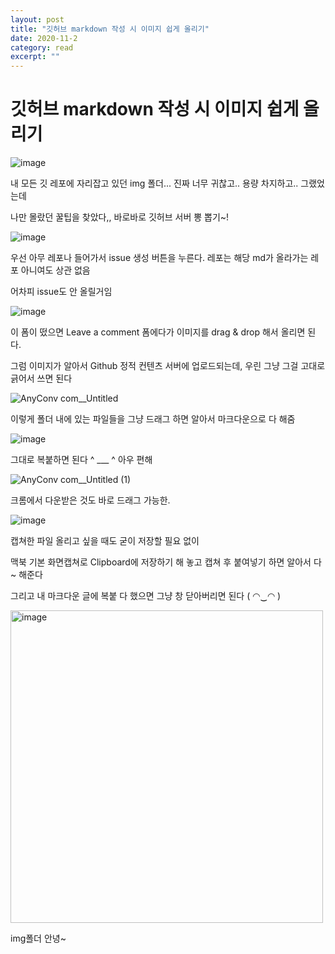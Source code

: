 ```yaml
---
layout: post
title: "깃허브 markdown 작성 시 이미지 쉽게 올리기" 
date: 2020-11-2
category: read 
excerpt: ""
---
```


# 깃허브 markdown 작성 시 이미지 쉽게 올리기

![image](https://user-images.githubusercontent.com/28949235/97888114-17edca80-1d6e-11eb-8282-421a3c51b7e3.png)

내 모든 깃 레포에 자리잡고 있던 img 폴더... 진짜 너무 귀찮고.. 용량 차지하고.. 그랬었는데

나만 몰랐던 꿀팁을 찾았다,, 바로바로 깃허브 서버 뽕 뽑기~!



![image](https://user-images.githubusercontent.com/28949235/97888536-9480a900-1d6e-11eb-904b-f71a24f65204.png)

우선 아무 레포나 들어가서 issue 생성 버튼을 누른다. 레포는 해당 md가 올라가는 레포 아니여도 상관 없음

어차피 issue도 안 올릴거임

![image](https://user-images.githubusercontent.com/28949235/97889763-14f3d980-1d70-11eb-8e3c-0041b9099457.png)

이 폼이 떴으면 Leave a comment 폼에다가 이미지를 drag & drop 해서 올리면 된다.

그럼 이미지가 알아서 Github 정적 컨텐츠 서버에 업로드되는데, 우린 그냥 그걸 고대로 긁어서 쓰면 된다



![AnyConv com__Untitled](https://user-images.githubusercontent.com/28949235/97889280-84b59480-1d6f-11eb-96a8-a8a436bae537.gif)

이렇게 폴더 내에 있는 파일들을 그냥 드래그 하면 알아서 마크다운으로 다 해줌

![image](https://user-images.githubusercontent.com/28949235/97889425-b4649c80-1d6f-11eb-848f-c64ca2f26c67.png)

그대로 복붙하면 된다 ^ ___ ^ 아우 편해



![AnyConv com__Untitled (1)](https://user-images.githubusercontent.com/28949235/97889696-0279a000-1d70-11eb-98c5-31ee58d4fa46.gif)

크롬에서 다운받은 것도 바로 드래그 가능한.

![image](https://user-images.githubusercontent.com/28949235/97889678-fc83bf00-1d6f-11eb-986c-86e458daf979.png)

캡쳐한 파일 올리고 싶을 때도 굳이 저장할 필요 없이

맥북 기본 화면캡쳐로 Clipboard에 저장하기 해 놓고 캡쳐 후 붙여넣기 하면 알아서 다 ~ 해준다



그리고 내 마크다운 글에 복붙 다 했으면 그냥 창 닫아버리면 된다 ( ◠‿◠ ) 



<img src="https://user-images.githubusercontent.com/28949235/97888419-774bda80-1d6e-11eb-970d-309a3b4cc0fb.png" alt="image" width=500px />

img폴더 안녕~